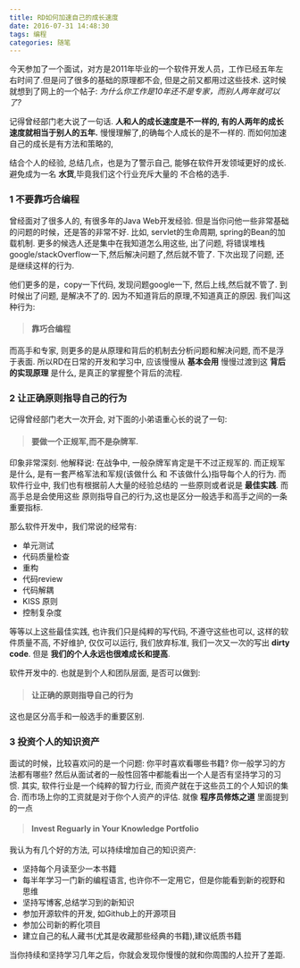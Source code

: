 ```yaml
---
title: RD如何加速自己的成长速度
date: 2016-07-31 14:48:30
tags: 编程
categories: 随笔
---
```


今天参加了一个面试，对方是2011年毕业的一个软件开发人员，工作已经五年左右时间了.但是问了很多的基础的原理都不会, 但是之前又都用过这些技术. <!--more-->
这时候就想到了网上的一个帖子: *为什么你工作是10年还不是专家，而别人两年就可以了?*  


记得曾经部门老大说了一句话. **人和人的成长速度是不一样的, 有的人两年的成长速度就相当于别人的五年.** 慢慢理解了,的确每个人成长的是不一样的.  而如何加速自己的成长是有方法和策略的, 

结合个人的经验, 总结几点，也是为了警示自己, 能够在软件开发领域更好的成长. 避免成为一名 **水货**,毕竟我们这个行业充斥大量的 不合格的选手. 


### 1 不要靠巧合编程

曾经面对了很多人的, 有很多年的Java Web开发经验. 但是当你问他一些非常基础的问题的时候，还是答的非常不好. 比如, servlet的生命周期, spring的Bean的加载机制. 更多的候选人还是集中在我知道怎么用这些, 出了问题, 将错误堆栈 google/stackOverflow一下,然后解决问题了,然后就不管了. 下次出现了问题, 还是继续这样的行为. 

他们更多的是，copy一下代码, 发现问题google一下, 然后上线,然后就不管了. 到时候出了问题, 是解决不了的. 因为不知道背后的原理,不知道真正的原因. 我们叫这种行为:

> #### 靠巧合编程

而高手和专家, 则更多的是从原理和背后的机制去分析问题和解决问题, 而不是浮于表面. 所以RD在日常的开发和学习中, 应该慢慢从 **基本会用** 慢慢过渡到这 **背后的实现原理** 是什么, 是真正的掌握整个背后的流程. 

### 2 让正确原则指导自己的行为

记得曾经部门老大一次开会, 对下面的小弟语重心长的说了一句: 

> #### 要做一个正规军,而不是杂牌军. 

印象非常深刻. 他解释说: 在战争中, 一般杂牌军肯定是干不过正规军的. 而正规军是什么, 是有一套严格军法和军规(该做什么 和 不该做什么)指导每个人的行为.  而软件行业中, 我们也有根据前人大量的经验总结的 一些原则或者说是 **最佳实践**. 而高手总是会使用这些 原则指导自己的行为,这也是区分一般选手和高手之间的一条重要指标.

那么软件开发中，我们常说的经常有:

* 单元测试
* 代码质量检查
* 重构
* 代码review
* 代码解耦
* KISS 原则
* 控制复杂度 

等等以上这些最佳实践, 也许我们只是纯粹的写代码, 不遵守这些也可以, 这样的软件质量不高, 不好维护, 仅仅可以运行, 我们放弃标准, 我们一次又一次的写出 **dirty code**.  但是 **我们的个人永远也很难成长和提高**. 

软件开发中的. 也就是到个人和团队层面, 是否可以做到:

> #### 让正确的原则指导自己的行为    

这也是区分高手和一般选手的重要区别.


### 3 投资个人的知识资产

面试的时候，比较喜欢问的是一个问题: 你平时喜欢看哪些书籍? 你一般学习的方法都有哪些? 然后从面试者的一般性回答中都能看出一个人是否有坚持学习的习惯. 其实, 软件行业是一个纯粹的智力行业, 而资产就在于这些员工的个人知识的集合. 而市场上你的工资就是对于你个人资产的评估. 就像 **程序员修炼之道** 里面提到的一点

> #### Invest Reguarly in Your Knowledge Portfolio

我认为有几个好的方法, 可以持续增加自己的知识资产: 

- 坚持每个月读至少一本书籍
- 每半年学习一门新的编程语言, 也许你不一定用它，但是你能看到新的视野和思维
- 坚持写博客,总结学习到的新知识
- 参加开源软件的开发, 如Github上的开源项目
- 参加公司新的孵化项目 
- 建立自己的私人藏书(尤其是收藏那些经典的书籍),建议纸质书籍

当你持续和坚持学习几年之后，你就会发现你慢慢的就和你周围的人拉开了差距. 



